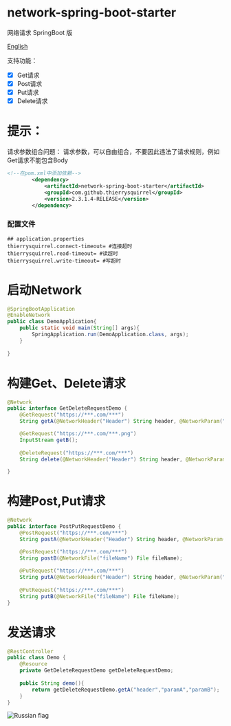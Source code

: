 # network-spring-boot-starter

网络请求   SpringBoot 版

[English](./README.md)

支持功能：
- [x] Get请求
- [x] Post请求
- [x] Put请求
- [x] Delete请求
# 提示：
 请求参数组合问题：
 请求参数，可以自由组合，不要因此违法了请求规则，例如Get请求不能包含Body

```xml
<!--在pom.xml中添加依赖-->
        <dependency>
            <artifactId>network-spring-boot-starter</artifactId>
            <groupId>com.github.thierrysquirrel</groupId>
            <version>2.3.1.4-RELEASE</version>
        </dependency>
``` 
 ### 配置文件
 
 ```properties
 ## application.properties
thierrysquirrel.connect-timeout= #连接超时
thierrysquirrel.read-timeout= #读超时
thierrysquirrel.write-timeout= #写超时
 ```
# 启动Network
```java
@SpringBootApplication
@EnableNetwork
public class DemoApplication{
    public static void main(String[] args){
        SpringApplication.run(DemoApplication.class, args);
    }
   
}
```
# 构建Get、Delete请求

```java
@Network
public interface GetDeleteRequestDemo {
	@GetRequest("https://***.com/***")
	String getA(@NetworkHeader("Header") String header, @NetworkParam("paramA") String paramA, @NetworkParam("paramB") String paramB);

	@GetRequest("https://***.com/***.png")
	InputStream getB();
	
    @DeleteRequest("https://***.com/***")
    String delete(@NetworkHeader("Header") String header, @NetworkParam("paramA") String paramA, @NetworkParam("paramB") String paramB);

}
```
# 构建Post,Put请求

```java
@Network
public interface PostPutRequestDemo {
	@PostRequest("https://***.com/***")
	String postA(@NetworkHeader("Header") String header, @NetworkParam("param") String paramA,@NetworkBody String body);

	@PostRequest("https://***.com/***")
	String postB(@NetworkFile("fileName") File fileName);
	
    @PutRequest("https://***.com/***")
    String putA(@NetworkHeader("Header") String header, @NetworkParam("param") String paramA,@NetworkBody String body);
    
    @PutRequest("https://***.com/***")
    String putB(@NetworkFile("fileName") File fileName);
}
```
# 发送请求
```java
@RestController
public class Demo {
    @Resource
    private GetDeleteRequestDemo getDeleteRequestDemo;
    
    public String demo(){
    	return getDeleteRequestDemo.getA("header","paramA","paramB");
    }
}
```

![Russian flag](https://user-images.githubusercontent.com/49895274/190372773-cb461b7a-a286-413a-9a44-cbb33b209ba5.png)

